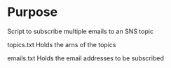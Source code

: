 # Purpose
Script to subscribe multiple emails to an SNS topic

topics.txt
Holds the arns of the topics

emails.txt
Holds the email addresses to be subscribed
